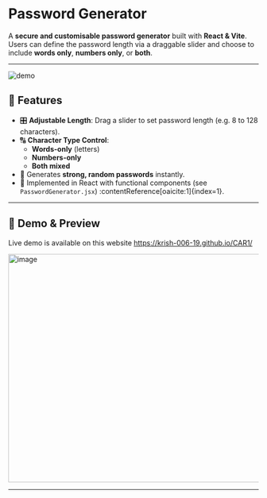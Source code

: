 # Password Generator

A **secure and customisable password generator** built with **React & Vite**. Users can define the password length via a draggable slider and choose to include **words only**, **numbers only**, or **both**.

---



![demo](https://camo.githubusercontent.com/fde75d5de9c3c4f0ecda42f06636144e0d517bb03b6b8714852b9464cd44e9b4/68747470733a2f2f36342e6d656469612e74756d626c722e636f6d2f31336432633735336565643932393039376363313362626231643365343832632f363734343138303033323737363666632d39362f733139323078313038302f666536376636653766656161663638326161383463643032383063626234656564323465396465612e676966)



## 🚀 Features

- 🎛️ **Adjustable Length**: Drag a slider to set password length (e.g. 8 to 128 characters).
- 🔠 **Character Type Control**:
  - **Words-only** (letters)
  - **Numbers-only**
  - **Both mixed**
- 🔐 Generates **strong, random passwords** instantly.
- 🧪 Implemented in React with functional components (see `PasswordGenerator.jsx`) :contentReference[oaicite:1]{index=1}.

---

## 🧩 Demo & Preview
Live demo is available on this website
https://krish-006-19.github.io/CAR1/


<img width="899" height="460" alt="image" src="https://github.com/user-attachments/assets/6b542d0c-deaf-46dd-baa2-c9374d2d239b" />


---
